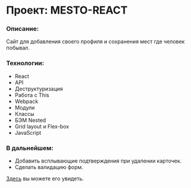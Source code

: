 # Проект: MESTO-REACT

### Описание:
Сайт для добавления своего профиля и сохранения мест где человек побывал. 

### Технологии:
* React
* API
* Деструктуризация
* Работа с This
* Webpack
* Модули
* Классы
* БЭМ Nested
* Grid layout и Flex-box
* JavaScript

### В дальнейшем: 
* Добавить всплывающие подтверждения при удалении карточек.
* Сделать валидацию форм.

[Здесь](https://mesto-react.vercel.app/) вы можете его увидеть. 

